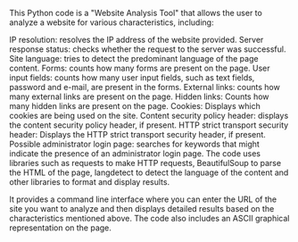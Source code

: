 This Python code is a "Website Analysis Tool" that allows the user to analyze a website for various characteristics, including:


IP resolution: resolves the IP address of the website provided.
Server response status: checks whether the request to the server was successful.
Site language: tries to detect the predominant language of the page content.
Forms: counts how many forms are present on the page.
User input fields: counts how many user input fields, such as text fields, password and e-mail, are present in the forms.
External links: counts how many external links are present on the page.
Hidden links: Counts how many hidden links are present on the page.
Cookies: Displays which cookies are being used on the site.
Content security policy header: displays the content security policy header, if present.
HTTP strict transport security header: Displays the HTTP strict transport security header, if present.
Possible administrator login page: searches for keywords that might indicate the presence of an administrator login page.
The code uses libraries such as requests to make HTTP requests, BeautifulSoup to parse the HTML of the page, langdetect to detect the language of the content and other libraries to format and display results.

It provides a command line interface where you can enter the URL of the site you want to analyze and then displays detailed results based on the characteristics mentioned above. The code also includes an ASCII graphical representation on the page.

